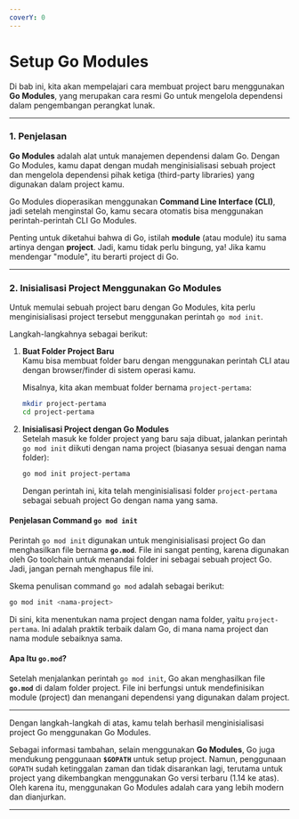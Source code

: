 ```yaml
---
coverY: 0
---
```


# Setup Go Modules

Di bab ini, kita akan mempelajari cara membuat project baru menggunakan **Go Modules**, yang merupakan cara resmi Go untuk mengelola dependensi dalam pengembangan perangkat lunak.

***

### 1. Penjelasan

**Go Modules** adalah alat untuk manajemen dependensi dalam Go. Dengan Go Modules, kamu dapat dengan mudah menginisialisasi sebuah project dan mengelola dependensi pihak ketiga (third-party libraries) yang digunakan dalam project kamu.

Go Modules dioperasikan menggunakan **Command Line Interface (CLI)**, jadi setelah menginstal Go, kamu secara otomatis bisa menggunakan perintah-perintah CLI Go Modules.

Penting untuk diketahui bahwa di Go, istilah **module** (atau module) itu sama artinya dengan **project**. Jadi, kamu tidak perlu bingung, ya! Jika kamu mendengar "module", itu berarti project di Go.

***

### 2. Inisialisasi Project Menggunakan Go Modules

Untuk memulai sebuah project baru dengan Go Modules, kita perlu menginisialisasi project tersebut menggunakan perintah `go mod init`.

Langkah-langkahnya sebagai berikut:

1.  **Buat Folder Project Baru**\
    Kamu bisa membuat folder baru dengan menggunakan perintah CLI atau dengan browser/finder di sistem operasi kamu.

    Misalnya, kita akan membuat folder bernama `project-pertama`:

    ```bash
    mkdir project-pertama
    cd project-pertama
    ```
2.  **Inisialisasi Project dengan Go Modules**\
    Setelah masuk ke folder project yang baru saja dibuat, jalankan perintah `go mod init` diikuti dengan nama project (biasanya sesuai dengan nama folder):

    ```bash
    go mod init project-pertama
    ```

    Dengan perintah ini, kita telah menginisialisasi folder `project-pertama` sebagai sebuah project Go dengan nama yang sama.

#### Penjelasan Command `go mod init`

Perintah `go mod init` digunakan untuk menginisialisasi project Go dan menghasilkan file bernama **`go.mod`**. File ini sangat penting, karena digunakan oleh Go toolchain untuk menandai folder ini sebagai sebuah project Go. Jadi, jangan pernah menghapus file ini.

Skema penulisan command `go mod` adalah sebagai berikut:

```bash
go mod init <nama-project>
```

Di sini, kita menentukan nama project dengan nama folder, yaitu `project-pertama`. Ini adalah praktik terbaik dalam Go, di mana nama project dan nama module sebaiknya sama.

#### Apa Itu `go.mod`?

Setelah menjalankan perintah `go mod init`, Go akan menghasilkan file **`go.mod`** di dalam folder project. File ini berfungsi untuk mendefinisikan module (project) dan menangani dependensi yang digunakan dalam project.

***

Dengan langkah-langkah di atas, kamu telah berhasil menginisialisasi project Go menggunakan Go Modules.

Sebagai informasi tambahan, selain menggunakan **Go Modules**, Go juga mendukung penggunaan **`$GOPATH`** untuk setup project. Namun, penggunaan `GOPATH` sudah ketinggalan zaman dan tidak disarankan lagi, terutama untuk project yang dikembangkan menggunakan Go versi terbaru (1.14 ke atas). Oleh karena itu, menggunakan Go Modules adalah cara yang lebih modern dan dianjurkan.

***
